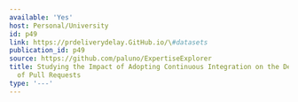 ```yaml
---
available: 'Yes'
host: Personal/University
id: p49
link: https://prdeliverydelay.GitHub.io/\#datasets
publication_id: p49
source: https://github.com/paluno/ExpertiseExplorer
title: Studying the Impact of Adopting Continuous Integration on the Delivery Time
  of Pull Requests
type: '---'
---
```

